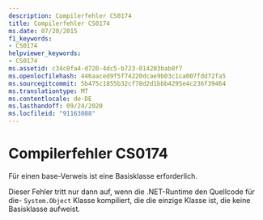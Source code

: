 ```yaml
---
description: Compilerfehler CS0174
title: Compilerfehler CS0174
ms.date: 07/20/2015
f1_keywords:
- CS0174
helpviewer_keywords:
- CS0174
ms.assetid: c34c0fa4-d720-4dc5-b723-014203bab8f7
ms.openlocfilehash: 446aaced9f5f74220dcae9b03c1ca007fdd72fa5
ms.sourcegitcommit: 5b475c1855b32cf78d2d1bbb4295e4c236f39464
ms.translationtype: MT
ms.contentlocale: de-DE
ms.lasthandoff: 09/24/2020
ms.locfileid: "91163088"
---
```

# <a name="compiler-error-cs0174"></a>Compilerfehler CS0174

Für einen base-Verweis ist eine Basisklasse erforderlich.  
  
 Dieser Fehler tritt nur dann auf, wenn die .NET-Runtime den Quellcode für die- `System.Object` Klasse kompiliert, die die einzige Klasse ist, die keine Basisklasse aufweist.
